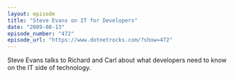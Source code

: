 ```yaml
---
layout: episode
title: "Steve Evans on IT for Developers"
date: "2009-08-13"
episode_number: "472"
episode_url: "https://www.dotnetrocks.com/?show=472"
---
```


Steve Evans talks to Richard and Carl about what developers need to know on the IT side of technology.
